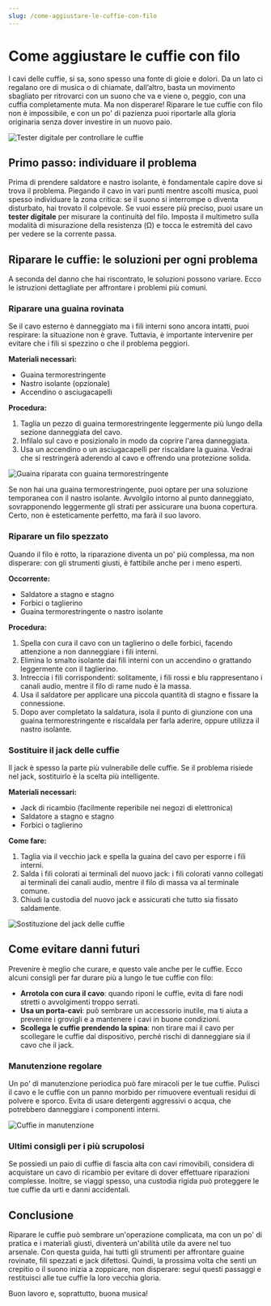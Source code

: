 ```yaml
---
slug: /come-aggiustare-le-cuffie-con-filo
---
```

# Come aggiustare le cuffie con filo

I cavi delle cuffie, si sa, sono spesso una fonte di gioie e dolori. Da un lato ci regalano ore di musica o di chiamate, dall’altro, basta un movimento sbagliato per ritrovarci con un suono che va e viene o, peggio, con una cuffia completamente muta. Ma non disperare! Riparare le tue cuffie con filo non è impossibile, e con un po' di pazienza puoi riportarle alla gloria originaria senza dover investire in un nuovo paio.

![Tester digitale per controllare le cuffie](/guide-img/output/p_b0819x67pz-2.jpg)

## Primo passo: individuare il problema

Prima di prendere saldatore e nastro isolante, è fondamentale capire dove si trova il problema. Piegando il cavo in vari punti mentre ascolti musica, puoi spesso individuare la zona critica: se il suono si interrompe o diventa disturbato, hai trovato il colpevole. Se vuoi essere più preciso, puoi usare un **tester digitale** per misurare la continuità del filo. Imposta il multimetro sulla modalità di misurazione della resistenza (Ω) e tocca le estremità del cavo per vedere se la corrente passa.

## Riparare le cuffie: le soluzioni per ogni problema

A seconda del danno che hai riscontrato, le soluzioni possono variare. Ecco le istruzioni dettagliate per affrontare i problemi più comuni.

### Riparare una guaina rovinata

Se il cavo esterno è danneggiato ma i fili interni sono ancora intatti, puoi respirare: la situazione non è grave. Tuttavia, è importante intervenire per evitare che i fili si spezzino o che il problema peggiori.

**Materiali necessari:**
- Guaina termorestringente
- Nastro isolante (opzionale)
- Accendino o asciugacapelli

**Procedura:**
1. Taglia un pezzo di guaina termorestringente leggermente più lungo della sezione danneggiata del cavo.
2. Infilalo sul cavo e posizionalo in modo da coprire l'area danneggiata.
3. Usa un accendino o un asciugacapelli per riscaldare la guaina. Vedrai che si restringerà aderendo al cavo e offrendo una protezione solida.

![Guaina riparata con guaina termorestringente](/guide-img/output/p_b08fb396l1.jpg)

Se non hai una guaina termorestringente, puoi optare per una soluzione temporanea con il nastro isolante. Avvolgilo intorno al punto danneggiato, sovrapponendo leggermente gli strati per assicurare una buona copertura. Certo, non è esteticamente perfetto, ma farà il suo lavoro.

### Riparare un filo spezzato

Quando il filo è rotto, la riparazione diventa un po' più complessa, ma non disperare: con gli strumenti giusti, è fattibile anche per i meno esperti.

**Occorrente:**
- Saldatore a stagno e stagno
- Forbici o taglierino
- Guaina termorestringente o nastro isolante

**Procedura:**
1. Spella con cura il cavo con un taglierino o delle forbici, facendo attenzione a non danneggiare i fili interni.
2. Elimina lo smalto isolante dai fili interni con un accendino o grattando leggermente con il taglierino.
3. Intreccia i fili corrispondenti: solitamente, i fili rossi e blu rappresentano i canali audio, mentre il filo di rame nudo è la massa.
4. Usa il saldatore per applicare una piccola quantità di stagno e fissare la connessione.
5. Dopo aver completato la saldatura, isola il punto di giunzione con una guaina termorestringente e riscaldala per farla aderire, oppure utilizza il nastro isolante.

### Sostituire il jack delle cuffie

Il jack è spesso la parte più vulnerabile delle cuffie. Se il problema risiede nel jack, sostituirlo è la scelta più intelligente.

**Materiali necessari:**
- Jack di ricambio (facilmente reperibile nei negozi di elettronica)
- Saldatore a stagno e stagno
- Forbici o taglierino

**Come fare:**
1. Taglia via il vecchio jack e spella la guaina del cavo per esporre i fili interni.
2. Salda i fili colorati ai terminali del nuovo jack: i fili colorati vanno collegati ai terminali dei canali audio, mentre il filo di massa va al terminale comune.
3. Chiudi la custodia del nuovo jack e assicurati che tutto sia fissato saldamente.

![Sostituzione del jack delle cuffie](/guide-img/output/p_b0819x67pz-2.jpg)

## Come evitare danni futuri

Prevenire è meglio che curare, e questo vale anche per le cuffie. Ecco alcuni consigli per far durare più a lungo le tue cuffie con filo:

- **Arrotola con cura il cavo**: quando riponi le cuffie, evita di fare nodi stretti o avvolgimenti troppo serrati.
- **Usa un porta-cavi**: può sembrare un accessorio inutile, ma ti aiuta a prevenire i grovigli e a mantenere i cavi in buone condizioni.
- **Scollega le cuffie prendendo la spina**: non tirare mai il cavo per scollegare le cuffie dal dispositivo, perché rischi di danneggiare sia il cavo che il jack.

### Manutenzione regolare

Un po' di manutenzione periodica può fare miracoli per le tue cuffie. Pulisci il cavo e le cuffie con un panno morbido per rimuovere eventuali residui di polvere e sporco. Evita di usare detergenti aggressivi o acqua, che potrebbero danneggiare i componenti interni.

![Cuffie in manutenzione](/guide-img/output/p_b08fb396l1.jpg)

### Ultimi consigli per i più scrupolosi

Se possiedi un paio di cuffie di fascia alta con cavi rimovibili, considera di acquistare un cavo di ricambio per evitare di dover effettuare riparazioni complesse. Inoltre, se viaggi spesso, una custodia rigida può proteggere le tue cuffie da urti e danni accidentali.

## Conclusione

Riparare le cuffie può sembrare un'operazione complicata, ma con un po' di pratica e i materiali giusti, diventerà un'abilità utile da avere nel tuo arsenale. Con questa guida, hai tutti gli strumenti per affrontare guaine rovinate, fili spezzati e jack difettosi. Quindi, la prossima volta che senti un crepitio o il suono inizia a zoppicare, non disperare: segui questi passaggi e restituisci alle tue cuffie la loro vecchia gloria.

Buon lavoro e, soprattutto, buona musica!
